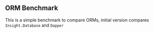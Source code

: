 ## ORM Benchmark

This is a simple benchmark to compare ORMs, initial version compares `Insight.Database` and `Dapper`